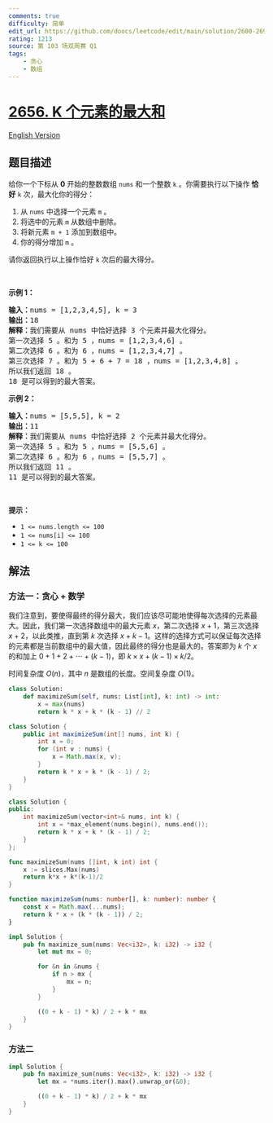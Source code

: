 ```yaml
---
comments: true
difficulty: 简单
edit_url: https://github.com/doocs/leetcode/edit/main/solution/2600-2699/2656.Maximum%20Sum%20With%20Exactly%20K%20Elements/README.md
rating: 1213
source: 第 103 场双周赛 Q1
tags:
    - 贪心
    - 数组
---
```


<!-- problem:start -->

# [2656. K 个元素的最大和](https://leetcode.cn/problems/maximum-sum-with-exactly-k-elements)

[English Version](/solution/2600-2699/2656.Maximum%20Sum%20With%20Exactly%20K%20Elements/README_EN.md)

## 题目描述

<!-- description:start -->

<p>给你一个下标从 <strong>0</strong>&nbsp;开始的整数数组&nbsp;<code>nums</code> 和一个整数&nbsp;<code>k</code>&nbsp;。你需要执行以下操作<strong>&nbsp;恰好</strong> <code>k</code>&nbsp;次，最大化你的得分：</p>

<ol>
	<li>从 <code>nums</code>&nbsp;中选择一个元素&nbsp;<code>m</code>&nbsp;。</li>
	<li>将选中的元素&nbsp;<code>m</code>&nbsp;从数组中删除。</li>
	<li>将新元素&nbsp;<code>m + 1</code>&nbsp;添加到数组中。</li>
	<li>你的得分增加&nbsp;<code>m</code>&nbsp;。</li>
</ol>

<p>请你返回执行以上操作恰好 <code>k</code>&nbsp;次后的最大得分。</p>

<p>&nbsp;</p>

<p><strong>示例 1：</strong></p>

<pre>
<b>输入：</b>nums = [1,2,3,4,5], k = 3
<b>输出：</b>18
<b>解释：</b>我们需要从 nums 中恰好选择 3 个元素并最大化得分。
第一次选择 5 。和为 5 ，nums = [1,2,3,4,6] 。
第二次选择 6 。和为 6 ，nums = [1,2,3,4,7] 。
第三次选择 7 。和为 5 + 6 + 7 = 18 ，nums = [1,2,3,4,8] 。
所以我们返回 18 。
18 是可以得到的最大答案。
</pre>

<p><strong>示例 2：</strong></p>

<pre>
<b>输入：</b>nums = [5,5,5], k = 2
<b>输出：</b>11
<b>解释：</b>我们需要从 nums 中恰好选择 2 个元素并最大化得分。
第一次选择 5 。和为 5 ，nums = [5,5,6] 。
第二次选择 6 。和为 6 ，nums = [5,5,7] 。
所以我们返回 11 。
11 是可以得到的最大答案。
</pre>

<p>&nbsp;</p>

<p><strong>提示：</strong></p>

<ul>
	<li><code>1 &lt;= nums.length &lt;= 100</code></li>
	<li><code>1 &lt;= nums[i] &lt;= 100</code></li>
	<li><code>1 &lt;= k &lt;= 100</code></li>
</ul>

<!-- description:end -->

## 解法

<!-- solution:start -->

### 方法一：贪心 + 数学

我们注意到，要使得最终的得分最大，我们应该尽可能地使得每次选择的元素最大。因此，我们第一次选择数组中的最大元素 $x$，第二次选择 $x+1$，第三次选择 $x+2$，以此类推，直到第 $k$ 次选择 $x+k-1$。这样的选择方式可以保证每次选择的元素都是当前数组中的最大值，因此最终的得分也是最大的。答案即为 $k$ 个 $x$ 的和加上 $0+1+2+\cdots+(k-1)$，即 $k \times x + (k - 1) \times k / 2$。

时间复杂度 $O(n)$，其中 $n$ 是数组的长度。空间复杂度 $O(1)$。

<!-- tabs:start -->

```python
class Solution:
    def maximizeSum(self, nums: List[int], k: int) -> int:
        x = max(nums)
        return k * x + k * (k - 1) // 2
```

```java
class Solution {
    public int maximizeSum(int[] nums, int k) {
        int x = 0;
        for (int v : nums) {
            x = Math.max(x, v);
        }
        return k * x + k * (k - 1) / 2;
    }
}
```

```cpp
class Solution {
public:
    int maximizeSum(vector<int>& nums, int k) {
        int x = *max_element(nums.begin(), nums.end());
        return k * x + k * (k - 1) / 2;
    }
};
```

```go
func maximizeSum(nums []int, k int) int {
	x := slices.Max(nums)
	return k*x + k*(k-1)/2
}
```

```ts
function maximizeSum(nums: number[], k: number): number {
    const x = Math.max(...nums);
    return k * x + (k * (k - 1)) / 2;
}
```

```rust
impl Solution {
    pub fn maximize_sum(nums: Vec<i32>, k: i32) -> i32 {
        let mut mx = 0;

        for &n in &nums {
            if n > mx {
                mx = n;
            }
        }

        ((0 + k - 1) * k) / 2 + k * mx
    }
}
```

<!-- tabs:end -->

<!-- solution:end -->

<!-- solution:start -->

### 方法二

<!-- tabs:start -->

```rust
impl Solution {
    pub fn maximize_sum(nums: Vec<i32>, k: i32) -> i32 {
        let mx = *nums.iter().max().unwrap_or(&0);

        ((0 + k - 1) * k) / 2 + k * mx
    }
}
```

<!-- tabs:end -->

<!-- solution:end -->

<!-- problem:end -->
